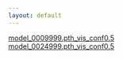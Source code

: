 ```yaml
---
layout: default
---
```



[model_0009999.pth_vis_conf0.5](./files_detection/model_0009999.pth_vis_conf0.5/model_0009999.pth_vis_conf0.5.md) <br>
[model_0024999.pth_vis_conf0.5](./files_detection/model_0024999.pth_vis_conf0.5/model_0024999.pth_vis_conf0.5.md) <br>


